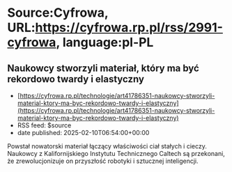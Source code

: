 # Source:Cyfrowa, URL:https://cyfrowa.rp.pl/rss/2991-cyfrowa, language:pl-PL

## Naukowcy stworzyli materiał, który ma być rekordowo twardy i elastyczny
 - [https://cyfrowa.rp.pl/technologie/art41786351-naukowcy-stworzyli-material-ktory-ma-byc-rekordowo-twardy-i-elastyczny](https://cyfrowa.rp.pl/technologie/art41786351-naukowcy-stworzyli-material-ktory-ma-byc-rekordowo-twardy-i-elastyczny)
 - RSS feed: $source
 - date published: 2025-02-10T06:54:00+00:00

Powstał nowatorski materiał łączący właściwości ciał stałych i cieczy. Naukowcy z Kalifornijskiego Instytutu Technicznego Caltech są przekonani, że zrewolucjonizuje on przyszłość robotyki i sztucznej inteligencji.

